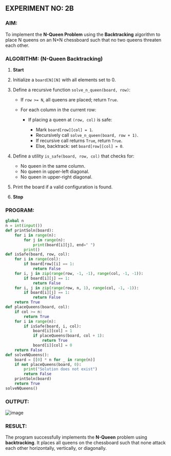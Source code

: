 ## **EXPERIMENT NO: 2B**

### **AIM:**

To implement the **N-Queen Problem** using the **Backtracking** algorithm to place N queens on an N×N chessboard such that no two queens threaten each other.



### **ALGORITHM: (N-Queen Backtracking)**

1. **Start**
2. Initialize a `board[N][N]` with all elements set to 0.
3. Define a recursive function `solve_n_queen(board, row)`:

   * If `row >= N`, all queens are placed; return `True`.
   * For each column in the current row:

     * If placing a queen at `(row, col)` is safe:

       * Mark `board[row][col] = 1`.
       * Recursively call `solve_n_queen(board, row + 1)`.
       * If recursive call returns `True`, return `True`.
       * Else, backtrack: set `board[row][col] = 0`.
4. Define a utility `is_safe(board, row, col)` that checks for:

   * No queen in the same column.
   * No queen in upper-left diagonal.
   * No queen in upper-right diagonal.
5. Print the board if a valid configuration is found.
6. **Stop**



### **PROGRAM:**

```python
global n
n = int(input())
def printSoln(board):
    for i in range(n):
        for j in range(n):
            print(board[i][j], end=" ")
        print()
def isSafe(board, row, col):
    for i in range(col):
        if board[row][i] == 1:
            return False
    for i, j in zip(range(row, -1, -1), range(col, -1, -1)):
        if board[i][j] == 1:
            return False
    for i, j in zip(range(row, n, 1), range(col, -1, -1)):
        if board[i][j] == 1:
            return False
    return True
def placeQueens(board, col):
    if col >= n:
        return True
    for i in range(n):
        if isSafe(board, i, col):
            board[i][col] = 1
            if placeQueens(board, col + 1):
                return True
            board[i][col] = 0
    return False
def solveNQueens():
    board = [[0] * n for _ in range(n)]
    if not placeQueens(board, 0):
        print("Solution does not exist")
        return False
    printSoln(board)
    return True
solveNQueens()
```



### **OUTPUT:**

![image](https://github.com/user-attachments/assets/78c3c563-26e8-4f85-ae55-8c994fda0a7f)



### **RESULT:**

The program successfully implements the **N-Queen** problem using **backtracking**. It places all queens on the chessboard such that none attack each other horizontally, vertically, or diagonally.

